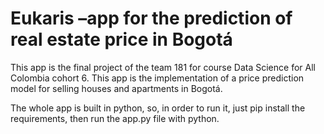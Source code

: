 # Eukaris –app for the prediction of real estate price in Bogotá

This app is the final project of the team 181 for course Data Science for All Colombia cohort 6. This app is the implementation of a price prediction model for selling houses and apartments in Bogotá.

The whole app is built in python, so, in order to run it, just pip install the requirements, then run the app.py file with python.
